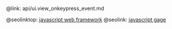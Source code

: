 @link: api/ui.view_onkeypress_event.md

@seolinktop: [javascript web framework](https://webix.com)
@seolink: [javascript gage](https://webix.com/widget/gage/)
